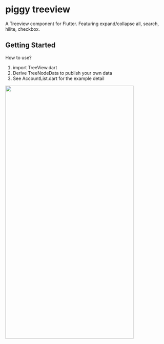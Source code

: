 # piggy treeview

A Treeview component for Flutter.
Featuring expand/collapse all, search, hilite, checkbox.

## Getting Started

How to use? 
1. import TreeView.dart
2. Derive TreeNodeData to publish your own data
3. See AccountList.dart for the example detail


<img src="https://user-images.githubusercontent.com/31315360/35859742-cea790e0-0b73-11e8-81dc-5d0ffbb04229.png" width="400" height="790">